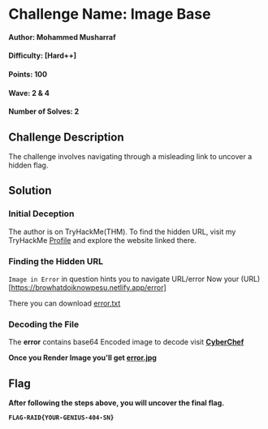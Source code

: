 # Challenge Name: Image Base

#### Author: Mohammed Musharraf 
#### Difficulty: [Hard++]

#### Points: 100

#### Wave: 2 & 4
#### Number of Solves: 2
## Challenge Description

The challenge involves navigating through a misleading link to uncover a hidden flag.

## Solution

### Initial Deception
The author is on TryHackMe(THM). To find the hidden URL, visit my TryHackMe [Profile](https://tryhackme.com/p/MohammedMusharraf)  and explore the website linked there.

### Finding the Hidden URL
 `Image in Error` in question hints you to navigate URL/error
Now your (URL)[https://browhatdoiknowpesu.netlify.app/error]

There you can download [error.txt](error.txt)


### Decoding the File
The **error** contains base64 Encoded image to decode visit <b>
[CyberChef](https://gchq.github.io/CyberChef/#recipe=Render_Image('Base64'))

Once you Render Image you'll get 
[error.jpg](error.jpg)



## Flag
After following the steps above, you will uncover the final flag.

`FLAG-RAID{YOUR-GENIUS-404-SN}`
